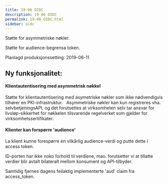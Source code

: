 ```yaml
---
title: 19-06 OIDC
description: 19-06 OIDC
permalink: 19-06_OIDC.html
sidebar: oidc
---
```



Støtte for asymmetriske nøkler.

Støtte for audience-begrensa token.



Planlagd produksjonssetting: 2019-06-11

## Ny funksjonalitet:


#### Klientautentisering med asymmetrisk nøkkel

Støtte for klientautentisering med asymetriske nøkler som ikke nødvendigvis tilhører en PKI-infrastruktur.&nbsp; &nbsp;Asymmetriske nøkler kan kun registreres vha. selvbetjeningsAPI, og det forutsettes at virksomheten selv tar ansvar for livsløp-sikkerhet for nøkkelen tilsvarende regelverket som gjelder for virksomhetssertifikater.




#### Klienter kan forspørre 'audience'

La klient kunne forespørre en vilkårlig audience-verdi og putte dette i access token.

ID-porten har ikke noko forhold til verdiene, mao. forutsetter vi at tillatte verdier blir avtalt bilateralt mellom konsument og API-tilbyder.

Samtidig fjernes dagens feilaktig implementerte 'aud' claim fra access\_token.

